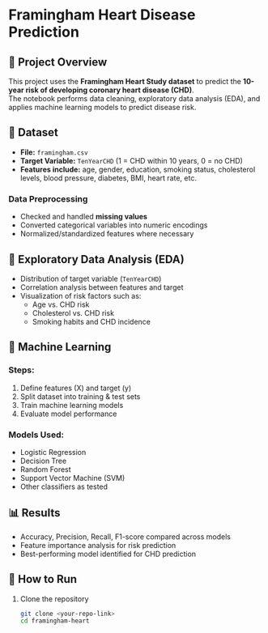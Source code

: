 # Framingham Heart Disease Prediction

## 📌 Project Overview
This project uses the **Framingham Heart Study dataset** to predict the **10-year risk of developing coronary heart disease (CHD)**.  
The notebook performs data cleaning, exploratory data analysis (EDA), and applies machine learning models to predict disease risk.

## 📂 Dataset
- **File:** `framingham.csv`  
- **Target Variable:** `TenYearCHD` (1 = CHD within 10 years, 0 = no CHD)  
- **Features include:** age, gender, education, smoking status, cholesterol levels, blood pressure, diabetes, BMI, heart rate, etc.  

### Data Preprocessing
- Checked and handled **missing values**  
- Converted categorical variables into numeric encodings  
- Normalized/standardized features where necessary  

## 🔎 Exploratory Data Analysis (EDA)
- Distribution of target variable (`TenYearCHD`)  
- Correlation analysis between features and target  
- Visualization of risk factors such as:
  - Age vs. CHD risk  
  - Cholesterol vs. CHD risk  
  - Smoking habits and CHD incidence  

## 🤖 Machine Learning
### Steps:
1. Define features (X) and target (y)  
2. Split dataset into training & test sets  
3. Train machine learning models  
4. Evaluate model performance  

### Models Used:
- Logistic Regression  
- Decision Tree  
- Random Forest  
- Support Vector Machine (SVM)  
- Other classifiers as tested  

## 📊 Results
- Accuracy, Precision, Recall, F1-score compared across models  
- Feature importance analysis for risk prediction  
- Best-performing model identified for CHD prediction  

## 🚀 How to Run
1. Clone the repository  
   ```bash
   git clone <your-repo-link>
   cd framingham-heart

